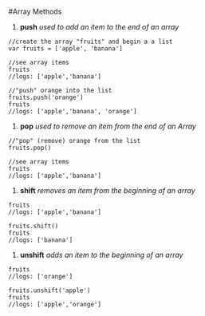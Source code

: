 #Array Methods


1. **push**
*used to add an item to the end of an array*

```
//create the array "fruits" and begin a a list
var fruits = ['apple', 'banana']

//see array items
fruits
//logs: ['apple','banana']

//"push" orange into the list
fruits.push('orange')
fruits
//logs: ['apple','banana', 'orange']
```


1. **pop**
*used to remove an item from the end of an Array*

```
//"pop" (remove) orange from the list
fruits.pop()

//see array items
fruits
//logs: ['apple','banana']
```


1. **shift**
*removes an item from the beginning of an array*

```
fruits
//logs: ['apple','banana']

fruits.shift()
fruits
//logs: ['banana']
```


1. **unshift**
*adds an item to the beginning of an array*

```
fruits
//logs: ['orange']

fruits.unshift('apple')
fruits
//logs: ['apple','orange']
```
